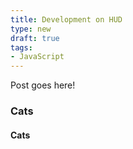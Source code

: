 ```yaml
---
title: Development on HUD
type: new
draft: true
tags:
- JavaScript
---
```



Post goes here!

### Cats
#### Cats


